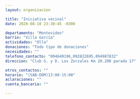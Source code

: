 ```yaml
---
layout: organizacion

title: "Iniciativa vecinal"
date: 2020-08-10 23:30:45 -0300

departamento: "Montevideo"
barrio: "Villa García"
actividades: "Olla"
donaciones: "Todo tipo de donaciones"
necesidades: ""
telefono_contacto: "094649196,092822695,094987832"
direccion: "Club S. y D. Los Zorzales Km 20.200 parada 17"

otros_contactos: ""
horario: "(SAB-DOM)13:00-15:00"
aclaraciones: ""
cuenta_bancaria: ""

---
```

